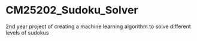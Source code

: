# CM25202_Sudoku_Solver
2nd year project of creating a machine learning algorithm to solve different levels of sudokus
